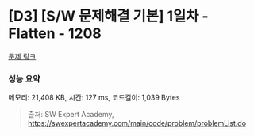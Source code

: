 # [D3] [S/W 문제해결 기본] 1일차 - Flatten - 1208 

[문제 링크](https://swexpertacademy.com/main/code/problem/problemDetail.do?contestProbId=AV139KOaABgCFAYh) 

### 성능 요약

메모리: 21,408 KB, 시간: 127 ms, 코드길이: 1,039 Bytes



> 출처: SW Expert Academy, https://swexpertacademy.com/main/code/problem/problemList.do